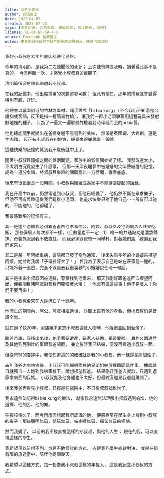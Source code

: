 ```yaml
---
title: 我的小叔叔
author: 胡語居士
date: 2022-04-05
created: 2025-07-23
tags: [家族記憶, 失落書寫, 親屬關係, 夜校觀察, 清明]
license: CC-BY-NC-SA-4.0
source: Facebook 發表貼文
notes: 由童年記憶延伸至師生關係的深層省思，情感內斂深刻
---
```


我的小叔叔在去年年底因肝硬化過世。

今年的清明節，是我第二次聽聞他的死訊；
上次聽爸媽提及時，猶覺得此事不是真的，
今天再聽一次，才感覺小叔叔真的離開了。

清明節很容易讓我聯想起小叔叔。

在我的記憶中，他出席掃墓的次數寥寥可數；
但凡有他在，那年的掃墓就會變得特別有趣、好玩。

他總會以墓園附近的竹林為素材，隨手做成「bi bia kung」（至今我仍不知這是台語抑或客語，反正是指一種簡易竹槍），
讓我們一群小毛頭爭著用這種玩具來發射野地裡的種子，
只為了一遍又一遍聆聽竹槍發射時伴隨而至的bi bia聲。

他也總能隨手就變出在爸媽身邊不易嘗到的美味，
無論是泰國蝦、大蛤蜊，還是牛肉麵，
反正有小叔叔在的地方，總是會跟樂趣畫上等號。

這種快樂的記憶約莫到我十歲後就中止了。

隨著小叔叔與嬸嬸之間的婚姻問題，家族中的氣氛開始變了樣。
我那時還太小，不太明白究竟發生了什麼事，
但那一天半夜睡夢中被嬸嬸的尖叫聲嚇醒的記憶，成為一道分水嶺，將叔叔與樂趣的關聯從此一刀劈開，徹徹底底。

後來有很長很長一段時間，小叔叔與嬸嬸成為家中不能隨便提起的話題。

我在升高中以前，仍然常遇到小叔叔，但他已經變了，
他仍然不斷在尋求樂子，
但他不再有興緻逗樂我們這群小毛頭，
他追求快樂只為了他自己⋯⋯所有可以碰的、不能碰的，他都碰了。

我最感難堪的記憶有三，

其一是逢年過節我必須跟爸爸回老家和阿公、阿嬤、叔叔以及他的同居人共桌吃飯，
那些同居人每次都不一樣，（且數量也不一定＝1）
唯一的共通點就是濃妝豔抹、奇裝異服到我不敢直視。
而我必須跟爸爸一同舉杯，對著她們說「歡迎到我們家來」。

其二是某一年阿嬤重病，醫院都已發了病危通知，
後來失聯多年的小嬸嬸來探望阿嬤，她並對我說「子儀長好大了！」
但我為了表示自己是站在莊家這一邊的，只能冷著一張臉，完全不跟過去我很喜歡的小嬸嬸說任何一句話。

其三是後來小叔叔因被通緝，警察找到老家來，
那天我剛好跟爸爸回去探望阿嬤，便親眼目睹阿嬤對警察們嘶啞著大吼：
「他沒有做這些事！他不是壞人！你們不要再來！」

我的小叔叔後來在大陸流亡了十餘年。

他流亡的期間內，阿公、阿嬤相繼過世，
訃聞上雖有他的孝名，但小叔叔仍是音訊全無。

就在過了快20年，家族幾乎遺忘小叔叔這號人物時，他落網並回到台灣了。

聽爸爸說，假釋出來後，他爭著要遺產、要家人扶助、要這要那。
且他又因遺產及其他狗屁倒灶的事跟我爸鬧翻，
兼之彼時我已結婚，便沒再看過小叔叔一面。

但從爸爸的描述中，我便知道這的的確確就是我的小叔叔，他一樣還是那個性子。

去年我爸大病初癒後，小叔叔可能輾轉從其他兄弟姐妹那裡聽聞這件事，
據說某日就獨自一人跑到我娘家樓下，說想探望我爸。
結果剛好我爸去就診，只遇到返家拿東西的我媽。
小叔叔提及他身體也不太好，但最終沒碰見我爸就離開了。

後來我爸再看見小叔叔，已經是在醫院中，不日後叔叔就離世了。

我永遠無法記得bi bia kung的做法，
就像我永遠無法理解小叔叔遇到的坎、他的選擇、他的苦、他的樂。

在夜校待久了，而今再度回想起我所認識的他，
便感覺常在學生身上看到小叔叔的影子：那些聰明無已、好玩無已、被束縛無已、痛苦無已的樣貌。

然而我變了，
以前的我不敢直視這樣的小叔叔，與他的人生；
現在的我，可以直視這樣的學生。

我希望用以前想不到，或是不敢嘗試的方式，
去跟我的學生直球對決，
或是在這有限的旅途當中，陪伴他走個幾天。

我希望以這種方式，拉一把像我小叔叔這樣的年輕人，
這是我紀念小叔叔的方式。

